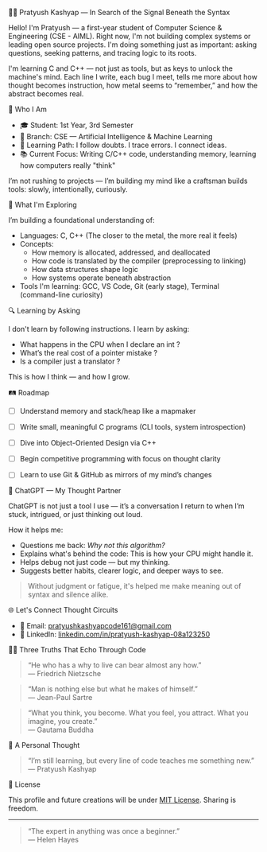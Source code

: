  👨‍💻 Pratyush Kashyap — In Search of the Signal Beneath the Syntax

Hello! I'm Pratyush — a first-year student of Computer Science & Engineering (CSE - AIML). Right now, I'm not building complex systems or leading open source projects. I'm doing something just as important: asking questions, seeking patterns, and tracing logic to its roots.

I'm learning C and C++ — not just as tools, but as keys to unlock the machine's mind. Each line I write, each bug I meet, tells me more about how thought becomes instruction, how metal seems to “remember,” and how the abstract becomes real.



 🌱 Who I Am

- 🎓 Student: 1st Year, 3rd Semester  
- 🧠 Branch: CSE — Artificial Intelligence & Machine Learning  
- 🧭 Learning Path: I follow doubts. I trace errors. I connect ideas.  
- 📚 Current Focus: Writing C/C++ code, understanding memory, learning how computers really "think"  

I’m not rushing to projects — I’m building my mind like a craftsman builds tools: slowly, intentionally, curiously.



 🔧 What I'm Exploring

I’m building a foundational understanding of:

- Languages: C, C++ (The closer to the metal, the more real it feels)
- Concepts:
  - How memory is allocated, addressed, and deallocated
  - How code is translated by the compiler (preprocessing to linking)
  - How data structures shape logic
  - How systems operate beneath abstraction
- Tools I'm learning: GCC, VS Code, Git (early stage), Terminal (command-line curiosity)



 🔍 Learning by Asking

I don't learn by following instructions. I learn by asking:

- What happens in the CPU when I declare an int ?
- What’s the real cost of a pointer mistake ?
- Is a compiler just a translator ?

This is how I think — and how I grow.



 🛤️ Roadmap 

- [ ] Understand memory and stack/heap like a mapmaker
- [ ] Write small, meaningful C programs (CLI tools, system introspection)
- [ ] Dive into Object-Oriented Design via C++
- [ ] Begin competitive programming with focus on thought clarity
- [ ] Learn to use Git & GitHub as mirrors of my mind’s changes



 🤖 ChatGPT — My Thought Partner

ChatGPT is not just a tool I use — it’s a conversation I return to when I’m stuck, intrigued, or just thinking out loud.

 How it helps me:
- Questions me back: *Why not this algorithm?*
- Explains what's behind the code: This is how your CPU might handle it.
- Helps debug not just code — but my thinking.
- Suggests better habits, clearer logic, and deeper ways to see.

> Without judgment or fatigue, it's helped me make meaning out of syntax and silence alike.



 🌐 Let's Connect Thought Circuits

- 📧 Email: [pratyushkashyapcode161@gmail.com](mailto:pratyushkashyapcode161@gmail.com)  
- 💼 LinkedIn: [linkedin.com/in/pratyush-kashyap-08a123250](https://www.linkedin.com/in/pratyush-kashyap-08a123250)



 🧘‍♂️ Three Truths That Echo Through Code

> “He who has a why to live can bear almost any how.”  
> — Friedrich Nietzsche

> “Man is nothing else but what he makes of himself.”  
> — Jean-Paul Sartre

> “What you think, you become. What you feel, you attract. What you imagine, you create.”  
> — Gautama Buddha

 📝 A Personal Thought

> “I’m still learning, but every line of code teaches me something new.”
> — Pratyush Kashyap

 📝 License

This profile and future creations will be under [MIT License](./LICENSE). Sharing is freedom.

---

> “The expert in anything was once a beginner.”  
> — Helen Hayes
<!---
PratyushKashyapCode/PratyushKashyapCode is a ✨ special ✨ repository because its `README.md` (this file) appears on your GitHub profile.

[![An image of @pratyushkashyapcode's Holopin badges, which is a link to view their full Holopin profile](https://holopin.me/pratyushkashyapcode)](https://holopin.io/@pratyushkashyapcode)

You can click the Preview link to take a look at your changes.
--->
